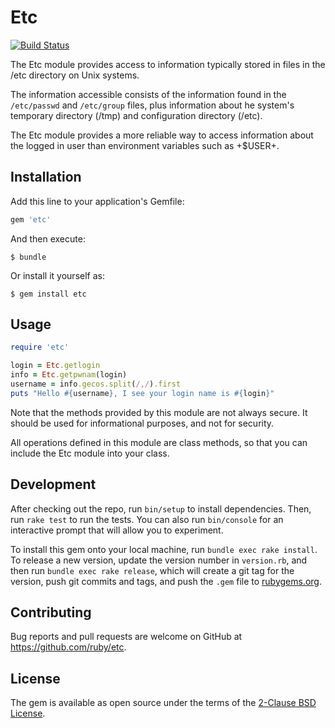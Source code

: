 # Etc

[![Build Status](https://travis-ci.org/ruby/etc.svg?branch=master)](https://travis-ci.org/ruby/etc)

The Etc module provides access to information typically stored in files in the /etc directory on Unix systems.

The information accessible consists of the information found in the `/etc/passwd` and `/etc/group` files, plus information about he system's temporary directory (/tmp) and configuration directory (/etc).

The Etc module provides a more reliable way to access information about the logged in user than environment variables such as +$USER+.

## Installation

Add this line to your application's Gemfile:

```ruby
gem 'etc'
```

And then execute:

    $ bundle

Or install it yourself as:

    $ gem install etc

## Usage

```ruby
require 'etc'

login = Etc.getlogin
info = Etc.getpwnam(login)
username = info.gecos.split(/,/).first
puts "Hello #{username}, I see your login name is #{login}"
```

Note that the methods provided by this module are not always secure. It should be used for informational purposes, and not for security.

All operations defined in this module are class methods, so that you can include the Etc module into your class.

## Development

After checking out the repo, run `bin/setup` to install dependencies. Then, run `rake test` to run the tests. You can also run `bin/console` for an interactive prompt that will allow you to experiment.

To install this gem onto your local machine, run `bundle exec rake install`. To release a new version, update the version number in `version.rb`, and then run `bundle exec rake release`, which will create a git tag for the version, push git commits and tags, and push the `.gem` file to [rubygems.org](https://rubygems.org).

## Contributing

Bug reports and pull requests are welcome on GitHub at https://github.com/ruby/etc.

## License

The gem is available as open source under the terms of the [2-Clause BSD License](https://opensource.org/licenses/BSD-2-Clause).
